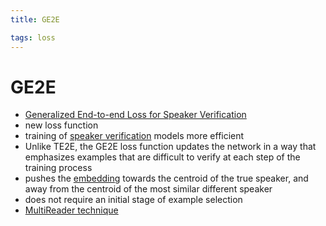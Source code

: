 ```yaml
---
title: GE2E

tags: loss 
---
```


# GE2E
- [Generalized End-to-end Loss for Speaker Verification](https://arxiv.org/abs/1710.10467)
- new loss function
- training of [speaker verification](Speaker%20Verification.md) models more efficient
- Unlike TE2E, the GE2E loss function updates the network in a way that emphasizes examples that are difficult to verify at each step of the training process
- pushes the [embedding](Embedding.md) towards the centroid of the true speaker, and away from the centroid of the most similar different speaker
- does not require an initial stage of example selection
- [MultiReader technique](MultiReader%20technique.md)


















